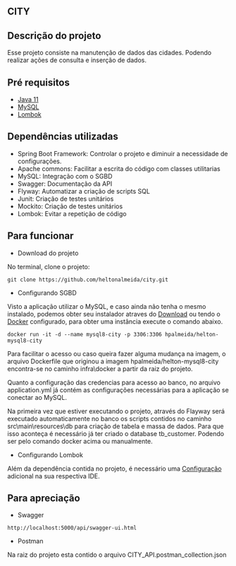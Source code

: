 ## CITY

## Descrição do projeto

Esse projeto consiste na manutenção de dados das cidades. Podendo realizar ações de consulta e inserção de dados.

## Pré requisitos

- [Java 11](https://www.oracle.com/java/technologies/javase-jdk11-downloads.html)
- [MySQL](https://www.mysql.com/)
- [Lombok](https://projectlombok.org/)

## Dependências utilizadas

- Spring Boot Framework: Controlar o projeto e diminuir a necessidade de configurações.
- Apache commons: Facilitar a escrita do código com classes utilitarias
- MySQL: Integração com o SGBD
- Swagger: Documentação da API
- Flyway: Automatizar  a criação de scripts SQL 
- Junit: Criação de testes unitários
- Mockito: Criação de testes unitários
- Lombok: Evitar a repetição de código

## Para funcionar 

- Download do projeto

No terminal, clone o projeto:

```
git clone https://github.com/heltonalmeida/city.git
```

- Configurando SGBD

Visto a aplicação utilizar o MySQL, e caso ainda não tenha o mesmo instalado, podemos obter seu instalador atraves do [Download](https://www.mysql.com/downloads/) ou tendo o [Docker](https://www.docker.com/) configurado, para obter uma instância execute o comando abaixo.   

```
docker run -it -d --name mysql8-city -p 3306:3306 hpalmeida/helton-mysql8-city
```

Para facilitar o acesso ou caso queira fazer alguma mudança na imagem, o arquivo Dockerfile que originou a imagem hpalmeida/helton-mysql8-city encontra-se no caminho infra\docker a partir da raiz do projeto.

Quanto a configuração das credencias para acesso ao banco, no arquivo application.yml já contém as configurações necessárias para a aplicação se conectar ao MySQL.

Na primeira vez que estiver executando o projeto, através do Flayway será executado automaticamente no banco os scripts contidos no caminho src\main\resources\db para criação de tabela e massa de dados. Para que isso aconteça é necessário já ter criado o database tb_customer. Podendo ser pelo comando docker acima ou manualmente.

- Configurando Lombok

Além da dependência contida no projeto, é necessário uma [Configuração](https://projectlombok.org/setup/overview) adicional na sua respectiva IDE.

## Para apreciação

- Swagger 

```
http://localhost:5000/api/swagger-ui.html
```
- Postman

Na raiz do projeto esta contido o arquivo CITY_API.postman_collection.json





